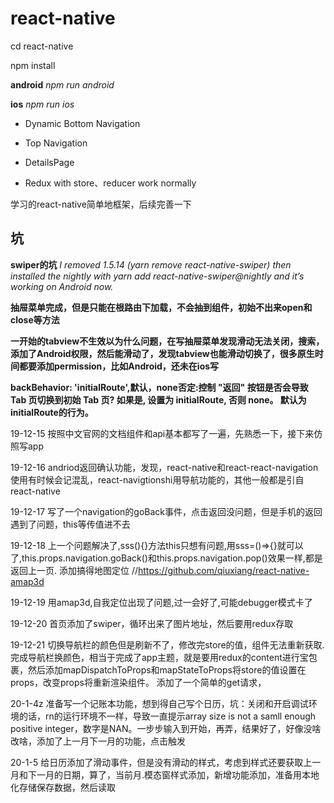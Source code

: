 # react-native

cd react-native

npm install

**android** _npm run android_

**ios** _npm run ios_

* Dynamic Bottom Navigation

* Top Navigation

* DetailsPage

* Redux with store、reducer work normally

学习的react-native简单地框架，后续完善一下

## 坑
**swiper的坑**
_I removed 1.5.14 (yarn remove react-native-swiper) then installed the nightly with yarn add react-native-swiper@nightly and it’s working on Android now._

**抽屉菜单完成，但是只能在根路由下加载，不会抽到组件，初始不出来open和close等方法**

**一开始的tabview不生效以为什么问题，在写抽屉菜单发现滑动无法关闭，搜索，添加了Android权限，然后能滑动了，发现tabview也能滑动切换了，很多原生时间都要添加permission，比如Android，还未在ios写**

**backBehavior: 'initialRoute',默认，none否定:控制 "返回" 按钮是否会导致 Tab 页切换到初始 Tab 页? 如果是, 设置为 initialRoute, 否则 none。 默认为 initialRoute的行为。**

19-12-15
按照中文官网的文档组件和api基本都写了一遍，先熟悉一下，接下来仿照写app

19-12-16
andriod返回确认功能，发现，react-native和react-react-navigation使用有时候会记混乱，react-navigtionshi用导航功能的，其他一般都是引自react-native

19-12-17
写了一个navigation的goBack事件，点击返回没问题，但是手机的返回遇到了问题，this等传值进不去

19-12-18
上一个问题解决了,sss(){}方法this只想有问题,用sss=()=>{}就可以了,this.props.navigation.goBack()和this.props.navigation.pop()效果一样,都是返回上一页.
添加搞得地图定位 //https://github.com/qiuxiang/react-native-amap3d

19-12-19
用amap3d,自我定位出现了问题,过一会好了,可能debugger模式卡了
    
19-12-20
首页添加了swiper，循环出来了图片地址，然后要用redux存取

19-12-21
切换导航栏的颜色但是刷新不了，修改完store的值，组件无法重新获取.完成导航栏换颜色，相当于完成了app主题，就是要用redux的content进行宝包裹，然后添加mapDispatchToProps和mapStateToProps将store的值设置在props，改变props将重新渲染组件。
添加了一个简单的get请求，

20-1-4z
准备写一个记账本功能，想到得自己写个日历，坑：关闭和开启调试环境的话，rn的运行环境不一样，导致一直提示array size is not a samll enough positive integer，数字是NAN。一步步输入到开始，再弄，结果好了，好像没啥改啥，添加了上一月下一月的功能，点击触发

20-1-5
给日历添加了滑动事件，但是没有滑动的样式，考虑到样式还要获取上一月和下一月的日期，算了，当前月.模态窗样式添加，新增功能添加，准备用本地化存储保存数据，然后读取